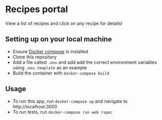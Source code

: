 # Recipes portal

View a list of recipes and click on any recipe for details!

## Setting up on your local machine

* Ensure [Docker compose](https://docs.docker.com/compose/) is installed
* Clone this repository
* Add a file called `.env` and add add the correct environment variables using `.env.template` as an example
* Build the container with `docker-compose build`

## Usage

* To run this app, run `docker-compose up` and navigate to http://localhost:3000
* To run tests, run `docker-compose run web rspec`
